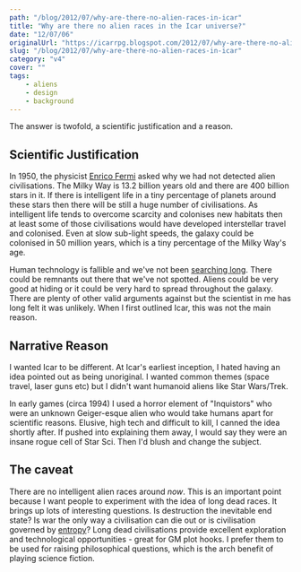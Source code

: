 ```yaml
---
path: "/blog/2012/07/why-are-there-no-alien-races-in-icar"
title: "Why are there no alien races in the Icar universe?"
date: "12/07/06"
originalUrl: "https://icarrpg.blogspot.com/2012/07/why-are-there-no-alien-races-in-icar.html"
slug: "/blog/2012/07/why-are-there-no-alien-races-in-icar"
category: "v4"
cover: ""
tags:
    - aliens
    - design
    - background
---
```

The answer is twofold, a scientific justification and a reason.  

## Scientific Justification

In 1950, the physicist [Enrico Fermi](http://en.wikipedia.org/wiki/Enrico_Fermi) asked why we had not detected alien civilisations. The Milky Way is 13.2 billion years old and there are 400 billion stars in it. If there is intelligent life in a tiny percentage of planets around these stars then there will be still a huge number of civilisations. As intelligent life tends to overcome scarcity and colonises new habitats then at least some of those civilisations would have developed interstellar travel and colonised. Even at slow sub-light speeds, the galaxy could be colonised in 50 million years, which is a tiny percentage of the Milky Way's age.   

Human technology is fallible and we've not been [searching long](http://en.wikipedia.org/wiki/Seti). There could be remnants out there that we've not spotted. Aliens could be very good at hiding or it could be very hard to spread throughout the galaxy. There are plenty of other valid arguments against but the scientist in me has long felt it was unlikely. When I first outlined Icar, this was not the main reason.  

## Narrative Reason

I wanted Icar to be different. At Icar's earliest inception, I hated having an idea pointed out as being unoriginal. I wanted common themes (space travel, laser guns etc) but I didn't want humanoid aliens like Star Wars/Trek.   

In early games (circa 1994) I used a horror element of "Inquistors" who were an unknown Geiger-esque alien who would take humans apart for scientific reasons. Elusive, high tech and difficult to kill, I canned the idea shortly after. If pushed into explaining them away, I would say they were an insane rogue cell of Star Sci. Then I'd blush and change the subject.  

## The caveat

There are no intelligent alien races around *now*. This is an important point because I want people to experiment with the idea of long dead races. It brings up lots of interesting questions. Is destruction the inevitable end state? Is war the only way a civilisation can die out or is civilisation governed by [entropy](http://en.wikipedia.org/wiki/Entropy)? Long dead civilisations provide excellent exploration and technological opportunities - great for GM plot hooks. I prefer them to be used for raising philosophical questions, which is the arch benefit of playing science fiction.
